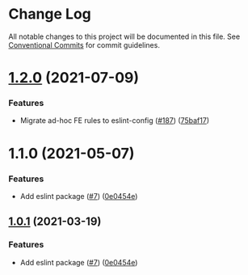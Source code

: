 # Change Log

All notable changes to this project will be documented in this file.
See [Conventional Commits](https://conventionalcommits.org) for commit guidelines.

# [1.2.0](https://github.com/dapp/dapp-toolkit/tree/master/packages/eslint-config-dapp/compare/@dapp/eslint-config-dapp@1.1.0...@dapp/eslint-config-dapp@1.2.0) (2021-07-09)

### Features

- Migrate ad-hoc FE rules to eslint-config ([#187](https://github.com/dapp/dapp-toolkit/tree/master/packages/eslint-config-dapp/issues/187)) ([75baf17](https://github.com/dapp/dapp-toolkit/tree/master/packages/eslint-config-dapp/commit/75baf175c8316fdfc549bc99e2bc38d65b18c5b6))

# 1.1.0 (2021-05-07)

### Features

- Add eslint package ([#7](https://github.com/dapp/dapp-toolkit/tree/master/packages/eslint-config-dapp/issues/7)) ([0e0454e](https://github.com/dapp/dapp-toolkit/tree/master/packages/eslint-config-dapp/commit/0e0454eb9a63e976934956dc5c66fbef2ce2017a))

## [1.0.1](https://github.com/dapp/dapp-toolkit/tree/master/packages/eslint-config-dapp/compare/@dapp-libs/eslint-config-dapp@1.0.1...@dapp-libs/eslint-config-dapp@1.0.1) (2021-03-19)

### Features

- Add eslint package ([#7](https://github.com/dapp/dapp-toolkit/tree/master/packages/eslint-config-dapp/issues/7)) ([0e0454e](https://github.com/dapp/dapp-toolkit/tree/master/packages/eslint-config-dapp/commit/0e0454eb9a63e976934956dc5c66fbef2ce2017a))
